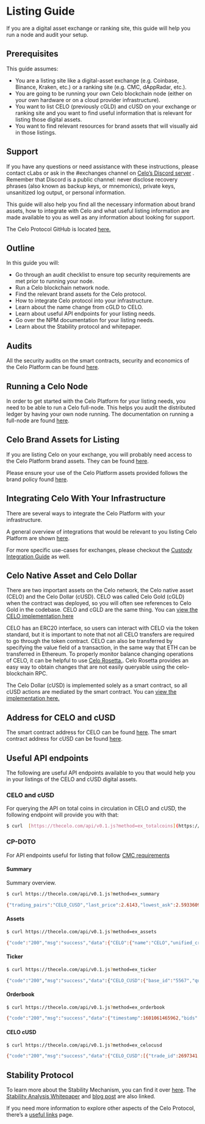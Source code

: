 # Listing Guide
If you are a digital asset exchange or ranking site, this guide will help you run a node and audit your setup. 

## Prerequisites
This guide assumes:

* You are a listing site like a digital-asset exchange (e.g. Coinbase, Binance, Kraken, etc.) or a ranking site (e.g. CMC, dAppRadar, etc.).
* You are going to be running your own Celo blockchain node (either on your own hardware or on a cloud provider infrastructure).
* You want to list CELO (previously cGLD) and cUSD on your exchange or ranking site and you want to find useful information that is relevant for listing those digital assets.
* You want to find relevant resources for brand assets that will visually aid in those listings.

## Support
If you have any questions or need assistance with these instructions, please contact cLabs or ask in the #exchanges channel on [Celo’s Discord server](https://chat.celo.org/) . Remember that Discord is a public channel: never disclose recovery phrases (also known as backup keys, or mnemonics), private keys, unsanitized log output, or personal information.

This guide will also help you find all the necessary information about brand assets, how to integrate with Celo and what useful listing information are made available to you as well as any information about looking for support.

The Celo Protocol GitHub is located [here.](https://github.com/celo-org/)


## Outline
In this guide you will:
* Go through an audit checklist to ensure top security requirements are met prior to running your node.
* Run a Celo blockchain network node.
* Find the relevant brand assets for the Celo protocol.
* How to integrate Celo protocol into your infrastructure.
* Learn about the name change from cGLD to CELO.
* Learn about useful API endpoints for your listing needs.
* Go over the NPM documentation for your listing needs.
* Learn about the Stability protocol and whitepaper.

## Audits
All the security audits on the smart contracts, security and economics of the Celo Platform can be found [here](https://celo.org/audits).

## Running a Celo Node
In order to get started with the Celo Platform for your listing needs, you need to be able to run a Celo full-node. This helps you audit the distributed ledger by having your own node running. The documentation on running a full-node are found [here](https://docs.celo.org/getting-started/mainnet/running-a-full-node-in-mainnet).

## Celo Brand Assets for Listing
If you are listing Celo on your exchange, you will probably need access to the Celo Platform brand assets. They can be found [here](https://celo.org/experience/brand#overview).  

Please ensure your use of the Celo Platform assets provided follows the brand policy found [here](https://celo.org/brand-policy).

## Integrating Celo With Your Infrastructure
There are several ways to integrate the Celo Platform with your infrastructure.

A general overview of integrations that would be relevant to you listing Celo Platform are shown [here](https://docs.celo.org/developer-guide/overview/integrations/general).

For more specific use-cases for exchanges, please checkout the [Custody Integration Guide](https://docs.celo.org/developer-guide/overview/integrations/custody) as well.


## Celo Native Asset and Celo Dollar

There are two important assets on the Celo network, the Celo native asset (CELO) and the Celo Dollar (cUSD). CELO was called Celo Gold (cGLD) when the contract was deployed, so you will often see references to Celo Gold in the codebase. CELO and cGLD are the same thing. You can [view the CELO implementation here](https://explorer.celo.org/address/0x8dd4f800851db9dc219fdfaeb82f8d69e2b13582/contracts)

CELO has an ERC20 interface, so users can interact with CELO via the token standard, but it is important to note that not all CELO transfers are required to go through the token contract. CELO can also be transferred by specifying the value field of a transaction, in the same way that ETH can be transferred in Ethereum. To properly monitor balance changing operations of CELO, it can be helpful to use  [Celo Rosetta.](https://github.com/celo-org/rosetta).  Celo Rosetta provides an easy way to obtain changes that are not easily queryable using the celo-blockchain RPC.

The Celo Dollar (cUSD) is implemented solely as a smart contract, so all cUSD actions are mediated by the smart contract. You can [view the implementation here.](https://explorer.celo.org/address/0xaa933baf03cfc55b8e4e0d7de479bcc12f189352/contracts)


## Address for CELO and cUSD
The smart contract address for CELO can be found [here]().
The smart contract address for cUSD can be found [here]().


## Useful API endpoints
The following are useful API endpoints available to you that would help you in your listings of the CELO and cUSD digital assets.

### CELO and cUSD
For querying the API on total coins in circulation in CELO and cUSD, the following endpoint will provide you with that:
```sh
$ curl  [https://thecelo.com/api/v0.1.js?method=ex_totalcoins](https://thecelo.com/api/v0.1.js?method=ex_totalcoins) {"code":"200","msg":"success","data":{"CELO":608485841.9959723,"cUSD":10250632.56099673}}
```

### CP-DOTO 

For API endpoints useful for listing that follow [CMC requirements](https://docs.google.com/document/d/1S4urpzUnO2t7DmS_1dc4EL4tgnnbTObPYXvDeBnukCg/edit#)

#### Summary
Summary overview.

```sh 
$ curl https://thecelo.com/api/v0.1.js?method=ex_summary

{"trading_pairs":"CELO_CUSD","last_price":2.6143,"lowest_ask":2.5933609958506225,"highest_bid":2.5676,"base_volume":37524.32000000003,"quote_volume":14714.520000000002,"price_change_percent_24h":3.7027120070382127,"highest_price_24h":2.649,"lowest_price_24h":2.4787}}
```

#### Assets

```sh
$ curl https://thecelo.com/api/v0.1.js?method=ex_assets

{"code":"200","msg":"success","data":{"CELO":{"name":"CELO","unified_cryptoasset_id":"5567","can_withdraw":"true","can_deposit":"true","min_withdraw":"0.000000000000000001","max_withdraw":"0.000000000000000001","maker_fee":"0.00","taker_fee":"0.005"},"CUSD":{"name":"Celo Dollars","unified_cryptoasset_id":"825","can_withdraw":"true","can_deposit":"true","min_withdraw":"0.000000000000000001","max_withdraw":"0.000000000000000001","maker_fee":"0.00","taker_fee":"0.005"}}}
```

#### Ticker

```sh
$ curl https://thecelo.com/api/v0.1.js?method=ex_ticker

{"code":"200","msg":"success","data":{"CELO_CUSD":{"base_id":"5567","quote_id":"825","last_price":2.6124,"quote_volume":14789.520000000002,"base_volume":37720.30000000003,"isFrozen":"0"}}}
```

#### Orderbook

```sh
$ curl https://thecelo.com/api/v0.1.js?method=ex_orderbook

{"code":"200","msg":"success","data":{"timestamp":1601061465962,"bids":[["2.5964","100"]],"asks":[["2.622606871230003","100"]]}}
```

#### CELO cUSD
```sh 
$ curl https://thecelo.com/api/v0.1.js?method=ex_celocusd

{"code":"200","msg":"success","data":{"CELO_CUSD":[{"trade_id":2697341,"timestamp":1601061491,"price":0.38238291620515147,"quote_volume":25,"base_volume":65.37948987916423,"type":"Sell"},{"trade_id":2697336,"timestamp":1601061466,"price":0.382293821845672,"quote_volume":25,"base_volume":65.39472670341044,"type":"Sell"}]}}
```


## Stability Protocol

To learn more about the Stability Mechanism, you can find it over [here](https://docs.celo.org/celo-codebase/protocol/stability). 
The  [Stability Analysis Whitepaper](https://celo.org/papers/Celo_Stability_Analysis.pdf)  and [blog post](https://medium.com/celohq/a-look-at-the-celo-stability-analysis-white-paper-part-1-23edd5ef8b5)  are also linked.

If you need more information to explore other aspects of the Celo Protocol, there’s a [useful links](https://docs.celo.org/#useful-links) page.
